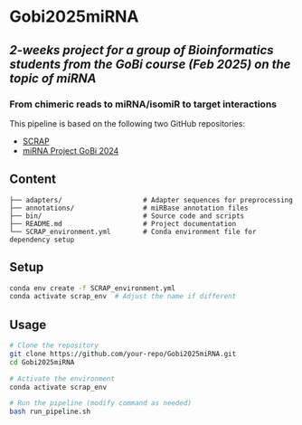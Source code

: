 # **Gobi2025miRNA**
## *2-weeks project for a group of Bioinformatics students from the GoBi course (Feb 2025) on the topic of miRNA*

### **From chimeric reads to miRNA/isomiR to target interactions**

This pipeline is based on the following two GitHub repositories:
- [SCRAP](https://github.com/Meffert-Lab/SCRAP/blob/main/README.md)
- [miRNA Project GoBi 2024](https://github.com/giulic3/mirna-project-gobi-2024)

## **Content**
```
├── adapters/                    # Adapter sequences for preprocessing
├── annotations/                 # miRBase annotation files
├── bin/                         # Source code and scripts
├── README.md                    # Project documentation
└── SCRAP_environment.yml        # Conda environment file for dependency setup
```

## **Setup**
```bash
conda env create -f SCRAP_environment.yml
conda activate scrap_env  # Adjust the name if different
```

## **Usage**
```bash
# Clone the repository
git clone https://github.com/your-repo/Gobi2025miRNA.git
cd Gobi2025miRNA

# Activate the environment
conda activate scrap_env

# Run the pipeline (modify command as needed)
bash run_pipeline.sh
```